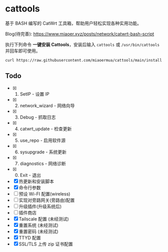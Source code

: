 # cattools

基于 BASH 编写的 CatWrt 工具箱，帮助用户轻松实现各种实用功能。

Blog(待完善): <https://www.miaoer.xyz/posts/network/catwrt-bash-script>

执行下列命令 **一键安装 Cattools**，安装后输入 `cattools` 或 `/usr/bin/cattools` 并回车即可使用。

```bash
curl https://raw.githubusercontent.com/miaoermua/cattools/main/install.sh | bash
```

## Todo

- [x] 1. SetIP                           -  设置 IP
- [x] 2. network_wizard                  -  网络向导
- [x] 3. Debug                           -  抓取日志
- [x] 4. catwrt_update                   -  检查更新
- [x] 5. use_repo                        -  启用软件源
- [x] 6. sysupgrade                      -  系统更新
- [x] 7. diagnostics                     -  网络诊断
- [x] 0. Exit                            -  退出
- [x] 热更新和安装脚本
- [x] 命令行参数
- [ ] 预设 Wi-FI 配置(wireless)
- [ ] 实现对旁路网关(旁路由)配置
- [ ] 升级插件(升级系统后)
- [ ] 插件商店
- [x] Tailscale 配置 (未经测试)
- [x] 重置系统 (未经测试)
- [x] 重置密码 (未经测试)
- [x] TTYD 配置
- [x] SSL/TLS 上传 zip 证书配置
